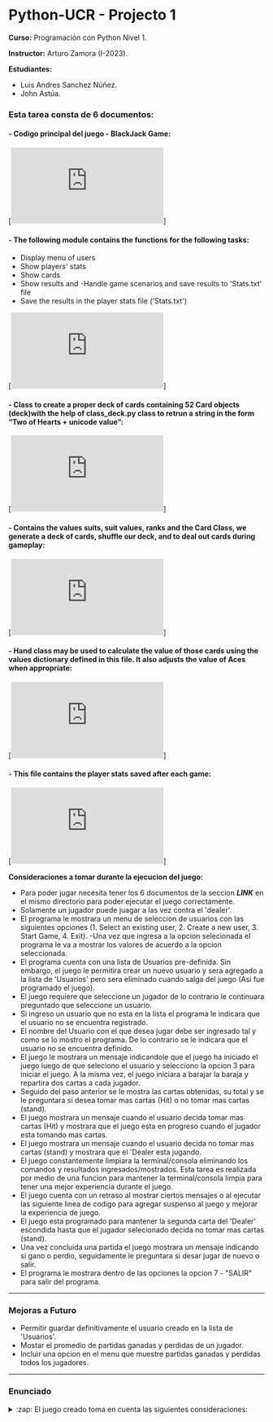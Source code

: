 # Python-UCR - Projecto 1
**Curso:** Programación con Python Nivel 1.

**Instructor:** Arturo Zamora (I-2023).

**Estudiantes:** 
- Luis Andres Sanchez Núñez.
- John Astúa.



### Esta tarea consta de 6 documentos:

#### - Codigo principal del juego - BlackJack Game:

[![Link directo al codigo principal main_blackjack_game.py](https://github.com/SpaceParrot21/Python-UCR/blob/Tarea_5/Tareas/Tarea_5/Final/main_blackjack_game.py)]

#### - The following module contains the functions for the following tasks:
- Display menu of users
- Show players' stats
- Show cards
- Show results and 
-Handle game scenarios and save results to 'Stats.txt' file
- Save the results in the player stats file ('Stats.txt')

[![Link directo a codigo main_functions_module.py](https://github.com/SpaceParrot21/Python-UCR/blob/Tarea_5/Tareas/Tarea_5/Final/main_functions_module.py)]

#### - Class to create a proper deck of cards containing 52 Card objects (deck)with the help of class_deck.py class to retrun a string in the form “Two of Hearts + unicode value”:

[![Link directo a codigo class_card.py](https://github.com/SpaceParrot21/Python-UCR/blob/Tarea_5/Tareas/Tarea_5/Final/class_card.py)]

#### - Contains the values suits, suit values, ranks and the Card Class, we generate a deck of cards, shuffle our deck, and to deal out cards during gameplay:

[![Link directo a codigo class_deck.py](https://github.com/SpaceParrot21/Python-UCR/blob/Tarea_5/Tareas/Tarea_5/Final/class_deck.py)]

#### - Hand class may be used to calculate the value of those cards using the values dictionary defined in this file. It also adjusts the value of Aces when appropriate:

[![Link directo a codigo class_hand.py](https://github.com/SpaceParrot21/Python-UCR/blob/Tarea_5/Tareas/Tarea_5/Final/class_hand.py)]

#### - This file contains the player stats saved after each game:

[![Link directo a codigo player_stats.txt](https://github.com/SpaceParrot21/Python-UCR/blob/Tarea_5/Tareas/Tarea_5/Final/player_stats.txt)]


**Consideraciones a tomar durante la ejecucion del juego:**

- Para poder jugar necesita tener los 6 documentos de la seccion ***LINK*** en el mismo directorio para poder ejecutar el juego correctamente.
- Solamente un jugador puede juagar a las vez contra el 'dealer'.
- El programa le mostrara un menu de seleccion de usuarios con las siguientes opciones (1. Select an existing user, 2. Create a new user, 3. Start Game, 4. Exit).
-Una vez que ingresa a la opcion selecionada el programa le va a mostrar los valores de acuerdo a la opcion seleccionada.
- El programa cuenta con una lista de Usuarios pre-definida. Sin embargo, el juego le permitira crear un nuevo usuario y sera agregado a la lista de 'Usuarios' pero sera eliminado cuando salga del juego (Asi fue programado el juego). 
- El juego requiere que seleccione un jugador de lo contrario le continuara preguntado que seleccione un usuario.
- Si ingreso un usuario que no esta en la lista el programa le indicara que el usuario no se encuentra registrado.
- El nombre del Usuario con el que desea jugar debe ser ingresado tal y como se lo mostro el programa. De lo contrario se le indicara que el usuario no se encuentra definido.
- El juego le mostrara un mensaje indicandole que el juego ha iniciado el juego luego de que seleciono el usuario y selecciono la opcion 3 para iniciar el juego. A la misma vez, el juego iniciara a barajar la baraja y repartira dos cartas a cada jugador.
- Seguido del paso anterior se le mostra las cartas obtenidas, su total y se le preguntara si desea tomar mas cartas (Hit) o no tomar mas cartas (stand).
- El juego mostrara un mensaje cuando el usuario decida  tomar mas cartas (Hit) y mostrara que el juego esta en progreso cuando el jugador esta tomando mas cartas.
- El juego mostrara un mensaje cuando el usuario decida no tomar mas cartas (stand) y mostrara que el 'Dealer esta jugando.
- El juego constantemente limpiara la terminal/consola eliminando los comandos y resultados ingresados/mostrados. Esta tarea es realizada por medio de una funcion para mantener la terminal/consola limpia para tener una mejor experiencia durante el juego.
- El juego cuenta con un retraso al mostrar ciertos mensajes o al ejecutar las siguiente linea de codigo para agregar suspenso al juego y mejorar la experiencia de juego.
- El juego esta programado para mantener la segunda carta del 'Dealer' escondida hasta que el jugador selecionado decida no tomar mas cartas (stand).
- Una vez concluida una partida el juego mostrara un mensaje indicando si gano o perdio, seguidamente le preguntara si desar jugar de nuevo o salir.
- El programa le mostrara dentro de las opciones la opcion 7 - "SALIR" para salir del programa.

---

### Mejoras a Futuro

- Permitir guardar definitivamente el usuario creado en la lista de 'Usuarios'.
- Mostar el promedio de partidas ganadas y perdidas de un jugador.
- Incluir una opcion en el menu que muestre partidas ganadas y perdidas todos los jugadores. 

---

### Enunciado

<details>
  <summary>:zap: El juego creado toma en cuenta las siguientes consideraciones:</summary>

<!--START_SECTION:activity-->
1. Permitir jugar una partida completa de blackjack de un jugador contra la
computadora contra la computadora. Para la partida se
utilizará un único mazo (deck) de 52 cartas. 
2. El juego se debe desarrollar en su totalidad en la consola o terminal.
3. La mano de la casa o dealer: se deben desplegar las cartas que tiene la casa, una escondida y las demás abiertas. 
4. Se debe representar las cartas, solamente utilizando los símbolos unicode de
cada palo (bastos, diamantes u oros, flores o cruces y corazones).
5. Mano de cada jugador: mismos requerimientos del punto anterior.
6. Factorial: de 1 número
7. Potencia: 1 número elevado al otro
8. Estado de cada jugador: se debe desplegar si un jugador sigue en
juego, si ganó o perdió.
9. El juego debe tener un menú que permita seleccionar un usuario, inicar nuevo juego, mostrar estadisticas del jugador seleccionado, salir.
10. Cuando se inicia un nuevo juego, la aplicación debe llevar al usuario por todas las etapas del juego. Esto incluye la repartición inicial de cartas, que el o los usuarios (1 o 2) pidan más cartas o paren y que la casa juegue.
11. La casa, al ser manejada por la computadora, debe seguir una lógica
predeterminada, por ejemplo que siempre pida carta si su mano suma menos
de 19.
12. De forma OPCIONAL puede implementar algunas de las manos especiales
del 21 como tres sietes, cinco menores, blackjack, etc. ---> Solamente el BlackJack fue agregado. <---
13. El juego debe almacenar los datos del usuario y las estadísticas en archivos
de texto que serán creados por la aplicación. Usted puede decidir cuántos
archivos de texto crear para lograr los resultados especificados en estos
requerimientos. <Solo un archivo es utilizado> [![Link directo a codigo player_stats.txt](https://github.com/SpaceParrot21/Python-UCR/blob/Tarea_5/Tareas/Tarea_5/Final/player_stats.txt)]
14. El código debe estar organizado en módulos y en clases. Se deben utilizar
los conocimientos adquiridos sobre programación orientada a objetos (OOP).
Usted debe decidir cuáles clases necesita crear para representar los
elementos del juego.
<!--END_SECTION:activity-->


**LINKS:**

[![Link directo al codigo principal codigo_principal_blackjack.py](https://github.com/SpaceParrot21/Python-UCR/blob/Tarea_5/Tareas/Tarea_5/Final/main_blackjack_game.py)]

[![Link directo a codigo main_functions_module.py](https://github.com/SpaceParrot21/Python-UCR/blob/Tarea_5/Tareas/Tarea_5/Final/main_functions_module.py)]

[![Link directo a codigo class_card.py](https://github.com/SpaceParrot21/Python-UCR/blob/Tarea_5/Tareas/Tarea_5/Final/class_card.py)]

[![Link directo a codigo class_deck.py](https://github.com/SpaceParrot21/Python-UCR/blob/Tarea_5/Tareas/Tarea_5/Final/class_deck.py)]

[![Link directo a codigo class_hand.py](https://github.com/SpaceParrot21/Python-UCR/blob/Tarea_5/Tareas/Tarea_5/Final/class_hand.py)]

[![Link directo a codigo player_stats.txt](https://github.com/SpaceParrot21/Python-UCR/blob/Tarea_5/Tareas/Tarea_5/Final/player_stats.txt)]
<br />
<br />

---
